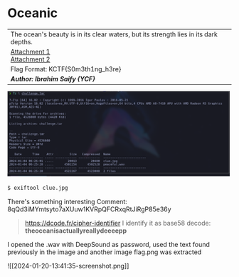# Oceanic
|   |
|---|
|The ocean's beauty is in its clear waters, but its strength lies in its dark depths.|
|[Attachment 1](https://drive.google.com/file/d/1AUkb75vryU1bMce4i3dvm1fLM8ZPjnH6/view?usp=sharing)  <br>[Attachment 2](https://drive.google.com/file/d/1hPSdx_2bcyrQyN6H93SllQTBfpL3Pb7f/view?usp=sharing)|
|Flag Format: KCTF{S0m3th1ng_h3re}|
|_**Author: Ibrahim Saify {YCF}**_|

<img src="2024-01-20-13:25:40-screenshot.png" width="500"/>

```bash
$ exiftool clue.jpg
```

There's something interesting
Comment:  8qQd3iMYmtsyto7aXUuw1KVRpQFCRxqRtJiRgP85e36y


> https://dcode.fr/cipher-identifier
> I identify it as base58
> decode: **theoceanisactuallyreallydeeeepp**

I opened the .wav with DeepSound as password, used the text found previously in the image and another image flag.png was extracted


![[2024-01-20-13:41:35-screenshot.png]]

